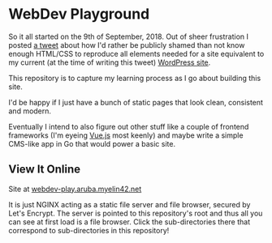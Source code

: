 # WebDev Playground

So it all started on the 9th of September, 2018. Out of sheer frustration I
posted [a tweet](https://twitter.com/wingedrhino/status/1038856651711959042)
about how I'd rather be publicly shamed than not know enough HTML/CSS to
reproduce all elements needed for a site equivalent to my current (at the time
of writing this tweet) [WordPress site](https://wingedrhino.com).

This repository is to capture my learning process as I go about building this
site.

I'd be happy if I just have a bunch of static pages that look clean, consistent
and modern.

Eventually I intend to also figure out other stuff like a couple of frontend
frameworks (I'm eyeing [Vue.js](https://vuejs.org) most keenly) and maybe write
a simple CMS-like app in Go that would power a basic site.

## View It Online

Site at [webdev-play.aruba.myelin42.net](https://webdev-play.aruba.myelin42.net/)

It is just NGINX acting as a static file server and file browser, secured by
Let's Encrypt. The server is pointed to this repository's root and thus all you
can see at first load is a file browser. Click the sub-directories there that
correspond to sub-directories in this repository!
